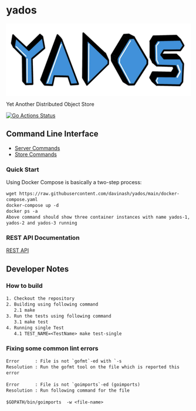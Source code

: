 # yados
<img src="https://github.com/davinash/yados/blob/main/logo.jpg" align="center"/>

Yet Another Distributed Object Store

[![Go Actions Status](https://github.com/davinash/yados/workflows/Go/badge.svg)](https://github.com/davinash/yados/actions)

## Command Line Interface
* [Server Commands](server.md)
* [Store Commands](store.md)

### Quick Start
Using Docker Compose is basically a two-step process:

```shell
wget https://raw.githubusercontent.com/davinash/yados/main/docker-compose.yaml
docker-compose up -d
docker ps -a 
Above command should show three container instances with name yados-1, yados-2 and yados-3 running
```

### REST API Documentation
[REST API](https://davinash.github.io/yados/index.html#/)

## Developer Notes
### How to build
```shell
1. Checkout the repository
2. Building using following command
   2.1 make
3. Run the tests using following command
   3.1 make test
4. Running single Test 
   4.1 TEST_NAME=<TestName> make test-single
```

### Fixing some common lint errors
```shell
Error      : File is not `gofmt`-ed with `-s
Resolution : Run the gofmt tool on the file which is reported this error

Error      : File is not `goimports`-ed (goimports)
Resolution : Run following command for the file

$GOPATH/bin/goimports  -w <file-name> 
```